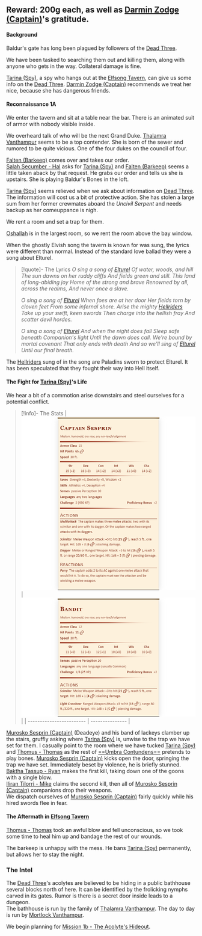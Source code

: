 ## Reward: 200g each, as well as [Darmin Zodge (Captain)](NPCs/Darmin%20Zodge%20(Captain).md)'s gratitude.

#### Background
Baldur's gate has long been plagued by followers of the [Dead Three](Factions/Dead%20Three.md).  

We have been tasked to searching them out and killing them, along with anyone who gets in the way.  Collateral damage is fine.  

[Tarina (Spy)](NPCs/Tarina%20(Spy).md), a spy who hangs out at the [Elfsong Tavern](Locations/Elfsong%20Tavern.md), can give us some info on the [Dead Three](Factions/Dead%20Three.md).  [Darmin Zodge (Captain)](NPCs/Darmin%20Zodge%20(Captain).md) recommends we treat her nice, because she has dangerous friends.

#### Reconnaissance 1A
We enter the tavern and sit at a table near the bar.  There is an animated suit of armor with nobody visible inside.

We overheard talk of who will be the next Grand Duke.  [Thalamra Vanthampur](NPCs/Thalamra%20Vanthampur.md) seems to be a top contender.  She is born of the sewer and rumored to be quite vicious.  One of the four dukes on the council of four.  

[Falten (Barkeep)](NPCs/Falten%20(Barkeep).md) comes over and takes our order.  
[Salah Secumber - Hal](Umbra%20Contundens/Salah%20Secumber%20-%20Hal.md) asks for [Tarina (Spy)](NPCs/Tarina%20(Spy).md) and [Falten (Barkeep)](NPCs/Falten%20(Barkeep).md) seems a little taken aback by that request.  He grabs our order and tells us she is upstairs.  She is playing Baldur's Bones in the loft.  

[Tarina (Spy)](NPCs/Tarina%20(Spy).md) seems relieved when we ask about information on [Dead Three](Factions/Dead%20Three.md).  The information will cost us a bit of protective action.  She has stolen a large sum from her former crewmates aboard the *Uncivil Serpent* and needs backup as her comeuppance is nigh.

We rent a room and set a trap for them.

[Oshallah](NPCs/Oshallah.md) is in the largest room, so we rent the room above the bay window.

When the ghostly Elvish song the tavern is known for was sung, the lyrics were different than normal.  Instead of the standard love ballad they were a song about Elturel.

> [!quote]- The Lyrics
> *O sing a song of [Elturel](Locations/Elturel.md)*
*Of water, woods, and hill*
*The sun dawns on her ruddy cliffs*
*And fields green and still.*
*This land of long-abiding joy*
*Home of the strong and brave*
*Renowned by all, across the realms,*
*And never once a slave.*
>
>*O sing a song of [Elturel](Locations/Elturel.md)*
*When foes are at her door*
*Her fields torn by cloven feet*
*From some infernal shore.*
*Arise the mighty [Hellriders](Factions/Hellriders.md)*
*Take up your swift, keen swords*
*Then charge into the hellish fray*
*And scatter devil hordes.*
>
>*O sing a song of [Elturel](Locations/Elturel.md)*
*And when the night does fall*
*Sleep safe beneath Companion's light*
*Until the dawn does call.*
*We're bound by mortal covenant*
*That only ends with death*
*And so we'll sing of [Elturel](Locations/Elturel.md)*
*Until our final breath.*

The [Hellriders](Factions/Hellriders.md) sung of in the song are Paladins sworn to protect Elturel.  It has been speculated that they fought their way into Hell itself.

#### The Fight for [Tarina (Spy)](NPCs/Tarina%20(Spy).md)'s Life
We hear a bit of a commotion arise downstairs and steel ourselves for a potential conflict.

> [!info]- The Stats
| ![Captain Sesprin](Images/Statblocks/Captain%20Sesprin.png) | ![Bandit](Images/Statblocks/Bandit.png) |
| ------------------------ | --------------- |

[Murosko Sesprin (Captain)](NPCs/Murosko%20Sesprin%20(Captain).md) (Deadeye) and his band of lackeys clamber up the stairs, gruffly asking where [Tarina (Spy)](NPCs/Tarina%20(Spy).md) is, unwise to the trap we have set for them.  I casually point to the room where we have tucked [Tarina (Spy)](NPCs/Tarina%20(Spy).md) and [Thomus - Thomas](Umbra%20Contundens/Thomus%20-%20Thomas.md) as the rest of [==Umbra Contundens==](Umbra%20Contundens/==Umbra%20Contundens==.md)  pretends to play bones.
[Murosko Sesprin (Captain)](NPCs/Murosko%20Sesprin%20(Captain).md) kicks open the door, springing the trap we have set.  Immediately beset by violence, he is briefly stunned.
[Baktha Tassup - Ryan](Umbra%20Contundens/Baktha%20Tassup%20-%20Ryan.md) makes the first kill, taking down one of the goons with a single blow.  
[Iliran Tilorri - Mike](Umbra%20Contundens/Iliran%20Tilorri%20-%20Mike.md) claims the second kill, then all of [Murosko Sesprin (Captain)](NPCs/Murosko%20Sesprin%20(Captain).md) companions drop their weapons.  
We dispatch ourselves of [Murosko Sesprin (Captain)](NPCs/Murosko%20Sesprin%20(Captain).md) fairly quickly while his hired swords flee in fear.

#### The Aftermath in [Elfsong Tavern](Locations/Elfsong%20Tavern.md)
[Thomus - Thomas](Umbra%20Contundens/Thomus%20-%20Thomas.md) took an awful blow and fell unconscious, so we took some time to heal him up and bandage the rest of our wounds.  

The barkeep is unhappy with the mess.  He bans [Tarina (Spy)](NPCs/Tarina%20(Spy).md) permanently, but allows her to stay the night.

### The Intel 
The [Dead Three](Factions/Dead%20Three.md)'s acolytes are believed to be hiding in a public bathhouse several blocks north of here.  It can be identified by the frolicking nymphs carved in its gates.  Rumor is there is a secret door inside leads to a dungeon.  
The bathhouse is run by the family of [Thalamra Vanthampur](NPCs/Thalamra%20Vanthampur.md).  The day to day is run by [Mortlock Vanthampur](Mortlock%20Vanthampur).

We begin planning for [Mission 1b - The Acolyte's Hideout](Campaign%20Log/Mission%201b%20-%20The%20Acolyte's%20Hideout.md).
